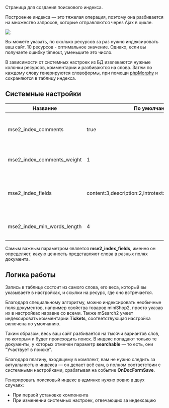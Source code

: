 Страница для создания поискового индекса.

Построение индекса — это тяжелая операция, поэтому она разбивается на множество запросов, которые отправляются через Ajax в цикле.

[![](http://file.modx.pro/files/2/a/8/2a867ea2bd861e014cbae3711bf45321s.jpg)](http://file.modx.pro/files/2/a/8/2a867ea2bd861e014cbae3711bf45321.png)

Вы можете указать, по сколько ресурсов за раз нужно индексировать ваш сайт. 10 ресурсов - оптимальное значение. Однако, если вы получаете ошибку timeout, уменьшите это число.

В зависимости от системных настроек из БД извлекаются нужные колонки ресурсов, комментарии и разбиваются на слова.
Затем по каждому слову генерируются словоформы, при помощи [phpMorphy][1] и сохраняются в таблицу индекса.

## Системные настройки

 Название					| По умолчанию			| Описание
----------------------------|-----------------------|-----------------------------
mse2_index_comments			| true					| Включить индексирование комментариев компонента **Tickets**
mse2_index_comments_weight	| 1						| Поисковый вес слова, встречающегося в комментарии
mse2_index_fields			| content:3,description:2,introtext:2,pagetitle:3,longtitle:3	| Настройка индексирования полей ресурса. Имя поля и его поисковый вес через двоеточие
mse2_index_min_words_length	| 4						| Минимальная длина слова для участия в поиске

Самым важным параметром является **mse2_index_fields**, именно он определяет, какую ценность представляют слова в разных полях документа.

## Логика работы
Запись в таблице состоит из самого слова, его веса, который вы указываете в настройках, и ссылки на ресурс, где оно встречается.

Благодаря специальному алгоритму, можно индексировать необычные поля документов, например свойства товаров miniShop2, просто указав их в настройках наравне со всеми.
Также mSearch2 умеет индексировать комментарии **Tickets**, соответствующая настройка включена по умолчанию.

Таким образом, весь ваш сайт разбивается на тысячи вариантов слов, по которым и будет происходить поиск.
В индекс попадают только те документы, у которых отмечен параметр **searchable** — то есть, они "Участвует в поиске".

Благодаря плагину, входящему в комплект, вам не нужно следить за актуальностью индекса — он делает всё сам, в полном соответствии с системными настройками, срабатывая на событие **OnDocFormSave**.

Генерировать поисковый индекс в админке нужно ровно в двух случаях:

* При первой установке компонента
* При изменении системных настроек, отвечающих за индексацию

[1]: http://phpmorphy.sourceforge.net/dokuwiki/